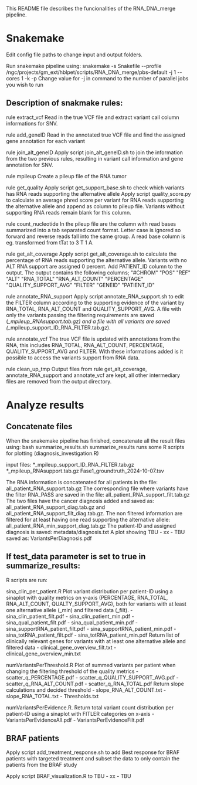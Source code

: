 This README file describes the funcionalities of the RNA_DNA_merge pipeline.

# Snakemake
Edit config file paths to change input and output folders.

Run snakemake pipeline using:
snakemake -s Snakefile --profile /ngc/projects/gm_ext/hblpet/scripts/RNA_DNA_merge/pbs-default -j 1 --cores 1 -k -p
Change value for -j in command to the number of parallel jobs you wish to run

## Description of snakmake rules:
rule extract_vcf
	Read in the true VCF file and extract variant call column informations for SNV.

rule add_geneID
	Read in the annotated true VCF file and find the assigned gene annotation for each variant

rule join_alt_geneID
	Apply script join_alt_geneID.sh to join the information from the two previous rules, resulting in 
	variant call information and gene annotation for SNV.

rule mpileup
	Create a pileup file of the RNA tumor

rule get_quality
	Apply script get_support_base.sh to check which variants has RNA reads supporting the alternative allele
	Apply script quality_score.py to calculate an average phred score per variant for RNA reads supporting
	the alternative allele and append as column to pileup file. Variants without supporting RNA reads remain
	blank for this column.

rule count_nucleotide
	In the pileup file are the column with read bases summarized into a tab separated count format.
	Letter case is ignored so forward and reverse reads fall into the same group.
	A read base column is eg. transformed from tTat to 3 T 1 A.

rule get_alt_coverage
	Apply script get_alt_coverage.sh to calculate the percentage of RNA reads supporting the alternative
	allele. Variants with no ALT RNA support are assigned 0 percent.
	Add PATIENT_ID column to the output.
	The output contains the following columns; "#CHROM" "POS" "REF" "ALT" "RNA_TOTAL" "RNA_ALT_COUNT"
	"PERCENTAGE" "QUALITY_SUPPORT_AVG" "FILTER" "GENEID" "PATIENT_ID"

rule annotate_RNA_support
	Apply script annotate_RNA_support.sh to edit the FILTER column according to the supporting evidence of
	the variant by RNA_TOTAL, RNA_ALT_COUNT and QUALITY_SUPPORT_AVG.
	A file with only the variants passing the filtering requirements are saved (*_mpileup_RNAsupport.tab.gz)
	and a file with all variants are saved (*_mpileup_support_ID_RNA_FILTER.tab.gz).

rule annotate_vcf
	The true VCF file is updated with annotations from the RNA, this includes RNA_TOTAL, RNA_ALT_COUNT,
	PERCENTAGE, QUALITY_SUPPORT_AVG and FILTER. With these informations added is it possible to access the
	variants support from RNA data.

rule clean_up_tmp
	Output files from rule get_alt_coverage, annotate_RNA_support and annotate_vcf are kept,
	all other intermediary files are removed from the output directory.

# Analyze results
## Concatenate files
When the snakemake pipeline has finished, concatenate all the result files using:
bash summarize_results.sh
summarize_results runs some R scripts for plotting (diagnosis_investigation.R)

input files:
*_mpileup_support_ID_RNA_FILTER.tab.gz
*_mpileup_RNAsupport.tab.gz
Fase1_groundtruth_2024-10-07.tsv

The RNA information is concatenated for all patients in the file: all_patient_RNA_support.tab.gz
The corresponding file where variants have the filter RNA_PASS are saved in the file: all_patient_RNA_support_filt.tab.gz
The two files have the cancer diagnosis added and saved as: all_patient_RNA_support_diag.tab.gz and all_patient_RNA_support_filt_diag.tab.gz.
The non filtered information are filtered for at least having one read supporting the alternative allele: all_patient_RNA_min_support_diag.tab.gz
The patient-ID and assigned diagnosis is saved: metadata/diagnosis.txt
A plot showing TBU - xx - TBU saved as: VariantsPerDiagnosis.pdf

## If test_data parameter is set to true in summarize_results:
R scripts are run:

sina_clin_per_patient.R
Plot variant distribution per patient-ID using a sinaplot with quality metrics on y-axis (PERCENTAGE, RNA_TOTAL, RNA_ALT_COUNT, QUALTY_SUPPORT_AVG),
both for variants with at least one alternative allele (_min) and filtered data (_filt).
	- sina_clin_patient_filt.pdf
	- sina_clin_patient_min.pdf
	- sina_qual_patient_filt.pdf
	- sina_qual_patient_min.pdf
	- sina_supportRNA_patient_filt.pdf
	- sina_supportRNA_patient_min.pdf
	- sina_totRNA_patient_filt.pdf
	- sina_totRNA_patient_min.pdf
Return list of clinically relevant genes for variants with at least one alternative allele and filtered data
	- clinical_gene_overview_filt.txt
	- clinical_gene_overview_min.txt

numVariantsPerThreshold.R
Plot of summed variants per patient when changing the filtering threshold of the quality metrics
	- scatter_q_PERCENTAGE.pdf
	- scatter_q_QUALITY_SUPPORT_AVG.pdf
	- scatter_q_RNA_ALT_COUNT.pdf
	- scatter_q_RNA_TOTAL.pdf
Return slope calculations and decided threshold
	- slope_RNA_ALT_COUNT.txt
	- slope_RNA_TOTAL.txt
	- Thresholds.txt

numVariantsPerEvidence.R.
Return total variant count distribution per patient-ID using a sinaplot with FITLER categories on x-axis
	- VariantsPerEvidenceAll.pdf
	- VariantsPerEvidenceFilt.pdf

## BRAF patients
Apply script add_treatment_response.sh to add Best response for BRAF patients with targeted treatment
and subset the data to only contain the patients from the BRAF study

Apply script BRAF_visualization.R to TBU - xx - TBU
